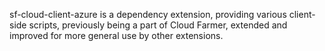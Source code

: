 sf-cloud-client-azure is a dependency extension, providing various
client-side scripts, previously being a part of Cloud Farmer,
extended and improved for more general use by other extensions.
